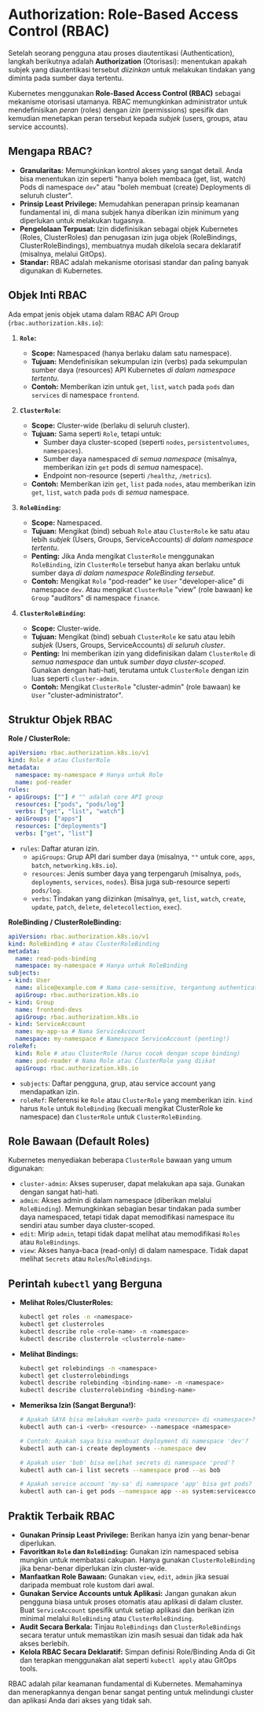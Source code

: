 # Authorization: Role-Based Access Control (RBAC)

Setelah seorang pengguna atau proses diautentikasi (Authentication), langkah berikutnya adalah **Authorization** (Otorisasi): menentukan apakah subjek yang diautentikasi tersebut *diizinkan* untuk melakukan tindakan yang diminta pada sumber daya tertentu.

Kubernetes menggunakan **Role-Based Access Control (RBAC)** sebagai mekanisme otorisasi utamanya. RBAC memungkinkan administrator untuk mendefinisikan *peran* (roles) dengan *izin* (permissions) spesifik dan kemudian menetapkan peran tersebut kepada *subjek* (users, groups, atau service accounts).

## Mengapa RBAC?

*   **Granularitas:** Memungkinkan kontrol akses yang sangat detail. Anda bisa menentukan izin seperti "hanya boleh membaca (get, list, watch) Pods di namespace `dev`" atau "boleh membuat (create) Deployments di seluruh cluster".
*   **Prinsip Least Privilege:** Memudahkan penerapan prinsip keamanan fundamental ini, di mana subjek hanya diberikan izin minimum yang diperlukan untuk melakukan tugasnya.
*   **Pengelolaan Terpusat:** Izin didefinisikan sebagai objek Kubernetes (Roles, ClusterRoles) dan penugasan izin juga objek (RoleBindings, ClusterRoleBindings), membuatnya mudah dikelola secara deklaratif (misalnya, melalui GitOps).
*   **Standar:** RBAC adalah mekanisme otorisasi standar dan paling banyak digunakan di Kubernetes.

## Objek Inti RBAC

Ada empat jenis objek utama dalam RBAC API Group (`rbac.authorization.k8s.io`):

1.  **`Role`:**
    *   **Scope:** Namespaced (hanya berlaku dalam satu namespace).
    *   **Tujuan:** Mendefinisikan sekumpulan izin (verbs) pada sekumpulan sumber daya (resources) API Kubernetes *di dalam namespace tertentu*.
    *   **Contoh:** Memberikan izin untuk `get`, `list`, `watch` pada `pods` dan `services` di namespace `frontend`.

2.  **`ClusterRole`:**
    *   **Scope:** Cluster-wide (berlaku di seluruh cluster).
    *   **Tujuan:** Sama seperti `Role`, tetapi untuk:
        *   Sumber daya cluster-scoped (seperti `nodes`, `persistentvolumes`, `namespaces`).
        *   Sumber daya namespaced *di semua namespace* (misalnya, memberikan izin `get` pods di *semua* namespace).
        *   Endpoint non-resource (seperti `/healthz`, `/metrics`).
    *   **Contoh:** Memberikan izin `get`, `list` pada `nodes`, atau memberikan izin `get`, `list`, `watch` pada `pods` di *semua* namespace.

3.  **`RoleBinding`:**
    *   **Scope:** Namespaced.
    *   **Tujuan:** Mengikat (bind) sebuah `Role` atau `ClusterRole` ke satu atau lebih *subjek* (Users, Groups, ServiceAccounts) *di dalam namespace tertentu*.
    *   **Penting:** Jika Anda mengikat `ClusterRole` menggunakan `RoleBinding`, izin `ClusterRole` tersebut hanya akan berlaku untuk sumber daya *di dalam namespace RoleBinding tersebut*.
    *   **Contoh:** Mengikat `Role` "pod-reader" ke `User` "developer-alice" di namespace `dev`. Atau mengikat `ClusterRole` "view" (role bawaan) ke `Group` "auditors" di namespace `finance`.

4.  **`ClusterRoleBinding`:**
    *   **Scope:** Cluster-wide.
    *   **Tujuan:** Mengikat (bind) sebuah `ClusterRole` ke satu atau lebih *subjek* (Users, Groups, ServiceAccounts) *di seluruh cluster*.
    *   **Penting:** Ini memberikan izin yang didefinisikan dalam `ClusterRole` di *semua namespace* dan untuk *sumber daya cluster-scoped*. Gunakan dengan hati-hati, terutama untuk `ClusterRole` dengan izin luas seperti `cluster-admin`.
    *   **Contoh:** Mengikat `ClusterRole` "cluster-admin" (role bawaan) ke `User` "cluster-administrator".

## Struktur Objek RBAC

**Role / ClusterRole:**

```yaml
apiVersion: rbac.authorization.k8s.io/v1
kind: Role # atau ClusterRole
metadata:
  namespace: my-namespace # Hanya untuk Role
  name: pod-reader
rules:
- apiGroups: [""] # "" adalah core API group
  resources: ["pods", "pods/log"]
  verbs: ["get", "list", "watch"]
- apiGroups: ["apps"]
  resources: ["deployments"]
  verbs: ["get", "list"]
```

*   `rules`: Daftar aturan izin.
    *   `apiGroups`: Grup API dari sumber daya (misalnya, `""` untuk core, `apps`, `batch`, `networking.k8s.io`).
    *   `resources`: Jenis sumber daya yang terpengaruh (misalnya, `pods`, `deployments`, `services`, `nodes`). Bisa juga sub-resource seperti `pods/log`.
    *   `verbs`: Tindakan yang diizinkan (misalnya, `get`, `list`, `watch`, `create`, `update`, `patch`, `delete`, `deletecollection`, `exec`).

**RoleBinding / ClusterRoleBinding:**

```yaml
apiVersion: rbac.authorization.k8s.io/v1
kind: RoleBinding # atau ClusterRoleBinding
metadata:
  name: read-pods-binding
  namespace: my-namespace # Hanya untuk RoleBinding
subjects:
- kind: User
  name: alice@example.com # Nama case-sensitive, tergantung authenticator
  apiGroup: rbac.authorization.k8s.io
- kind: Group
  name: frontend-devs
  apiGroup: rbac.authorization.k8s.io
- kind: ServiceAccount
  name: my-app-sa # Nama ServiceAccount
  namespace: my-namespace # Namespace ServiceAccount (penting!)
roleRef:
  kind: Role # atau ClusterRole (harus cocok dengan scope binding)
  name: pod-reader # Nama Role atau ClusterRole yang diikat
  apiGroup: rbac.authorization.k8s.io
```

*   `subjects`: Daftar pengguna, grup, atau service account yang mendapatkan izin.
*   `roleRef`: Referensi ke `Role` atau `ClusterRole` yang memberikan izin. `kind` harus `Role` untuk `RoleBinding` (kecuali mengikat ClusterRole ke namespace) dan `ClusterRole` untuk `ClusterRoleBinding`.

## Role Bawaan (Default Roles)

Kubernetes menyediakan beberapa `ClusterRole` bawaan yang umum digunakan:

*   `cluster-admin`: Akses superuser, dapat melakukan apa saja. Gunakan dengan sangat hati-hati.
*   `admin`: Akses admin di dalam namespace (diberikan melalui `RoleBinding`). Memungkinkan sebagian besar tindakan pada sumber daya namespaced, tetapi tidak dapat memodifikasi namespace itu sendiri atau sumber daya cluster-scoped.
*   `edit`: Mirip `admin`, tetapi tidak dapat melihat atau memodifikasi `Roles` atau `RoleBindings`.
*   `view`: Akses hanya-baca (read-only) di dalam namespace. Tidak dapat melihat `Secrets` atau `Roles`/`RoleBindings`.

## Perintah `kubectl` yang Berguna

*   **Melihat Roles/ClusterRoles:**
    ```bash
    kubectl get roles -n <namespace>
    kubectl get clusterroles
    kubectl describe role <role-name> -n <namespace>
    kubectl describe clusterrole <clusterrole-name>
    ```
*   **Melihat Bindings:**
    ```bash
    kubectl get rolebindings -n <namespace>
    kubectl get clusterrolebindings
    kubectl describe rolebinding <binding-name> -n <namespace>
    kubectl describe clusterrolebinding <binding-name>
    ```
*   **Memeriksa Izin (Sangat Berguna!):**
    ```bash
    # Apakah SAYA bisa melakukan <verb> pada <resource> di <namespace>?
    kubectl auth can-i <verb> <resource> --namespace <namespace>

    # Contoh: Apakah saya bisa membuat deployment di namespace 'dev'?
    kubectl auth can-i create deployments --namespace dev

    # Apakah user 'bob' bisa melihat secrets di namespace 'prod'?
    kubectl auth can-i list secrets --namespace prod --as bob

    # Apakah service account 'my-sa' di namespace 'app' bisa get pods?
    kubectl auth can-i get pods --namespace app --as system:serviceaccount:app:my-sa
    ```

## Praktik Terbaik RBAC

*   **Gunakan Prinsip Least Privilege:** Berikan hanya izin yang benar-benar diperlukan.
*   **Favoritkan `Role` dan `RoleBinding`:** Gunakan izin namespaced sebisa mungkin untuk membatasi cakupan. Hanya gunakan `ClusterRoleBinding` jika benar-benar diperlukan izin cluster-wide.
*   **Manfaatkan Role Bawaan:** Gunakan `view`, `edit`, `admin` jika sesuai daripada membuat role kustom dari awal.
*   **Gunakan Service Accounts untuk Aplikasi:** Jangan gunakan akun pengguna biasa untuk proses otomatis atau aplikasi di dalam cluster. Buat `ServiceAccount` spesifik untuk setiap aplikasi dan berikan izin minimal melalui `RoleBinding` atau `ClusterRoleBinding`.
*   **Audit Secara Berkala:** Tinjau `RoleBindings` dan `ClusterRoleBindings` secara teratur untuk memastikan izin masih sesuai dan tidak ada hak akses berlebih.
*   **Kelola RBAC Secara Deklaratif:** Simpan definisi Role/Binding Anda di Git dan terapkan menggunakan alat seperti `kubectl apply` atau GitOps tools.

RBAC adalah pilar keamanan fundamental di Kubernetes. Memahaminya dan menerapkannya dengan benar sangat penting untuk melindungi cluster dan aplikasi Anda dari akses yang tidak sah.
